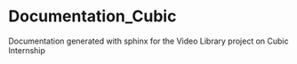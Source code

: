 # Documentation_Cubic
Documentation generated with sphinx for the Video Library project on Cubic Internship
